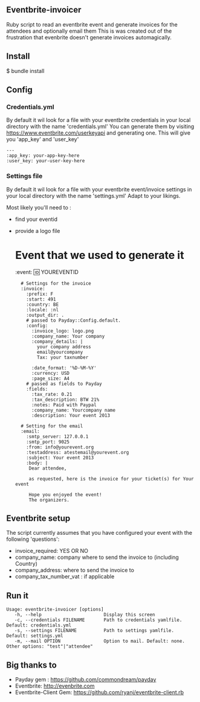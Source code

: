 ## Eventbrite-invoicer

Ruby script to read an eventbrite event and generate invoices for the attendees and optionally email them
This is was created out of the frustration that evenbrite doesn't generate invoices automagically.

## Install

  $ bundle install

## Config
### Credentials.yml
By default it wil look for a file with your eventbrite credentials in your local directory with the name 'credentials.yml'
You can generate them by visiting <https://www.eventbrite.com/userkeyapi> and generating one. This will give you 'app_key' and 'user_key'

    ---
    :app_key: your-app-key-here
    :user_key: your-user-key-here

### Settings file
By default it wil look for a file with your eventbrite event/invoice settings in your local directory with the name 'settings.yml'
Adapt to your likings. 

Most likely you'll need to :

- find your eventid
- provide a logo file

    # Event that we used to generate it
    :event:
      :id: YOUREVENTID

        # Settings for the invoice
        :invoice:
          :prefix: F
          :start: 491
          :country: BE
          :locale: :nl
          :output_dir: .
          # passed to Payday::Config.default.
          :config:
            :invoice_logo: logo.png
            :company_name: Your company
            :company_details: |
              your company address
              email@yourcompany
              Tax: your taxnumber

            :date_format: '%D-%M-%Y'
            :currency: USD
            :page_size: A4
          # passed as fields to Payday
          :fields:
            :tax_rate: 0.21
            :tax_description: BTW 21%
            :notes: Paid with Paypal
            :company_name: Yourcompany name
            :description: Your event 2013

        # Setting for the email
        :email:
          :smtp_server: 127.0.0.1
          :smtp_port: 9025
          :from: info@yourevent.org
          :testaddress: atestemail@yourevent.org
          :subject: Your event 2013
          :body: |
           Dear attendee,

           as requested, here is the invoice for your ticket(s) for Your event

           Hope you enjoyed the event!
           The organizers.

## Eventbrite setup
The script currently assumes that you have configured your event with the following 'questions':

- invoice_required: YES OR NO
- company_name: company where to send the invoice to (including Country)
- company_address: where to send the invoice to
- company_tax_number_vat : if applicable

## Run it

    Usage: eventbrite-invoicer [options]
       -h, --help                       Display this screen
       -c, --credentials FILENAME       Path to credentials yamlfile. Default: credentials.yml
       -s, --settings FILENAME          Path to settings yamlfile. Default: settings.yml
       -m, --mail OPTION                Option to mail. Default: none. Other options: "test"|"attendee"

## Big thanks to

- Payday gem : <https://github.com/commondream/payday>
- Eventbrite: <http://evenbrite.com>
- Eventbrite-Client Gem: <https://github.com/ryanj/eventbrite-client.rb>
